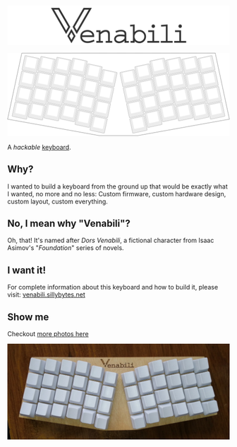 ![The Venabili keyboard](./artwork/logo_margin.png)

![](./artwork/design.png)

A *hackable* [keyboard](http://venabili.sillybytes.net).

## Why?

I wanted to build a keyboard from the ground up that would be exactly what I
wanted, no more and no less: Custom firmware, custom hardware design, custom
layout, custom everything.

## No, I mean why "Venabili"?

Oh, that! It's named after *Dors Venabili*, a fictional character from Isaac
Asimov's "*Foundation*" series of novels.

## I want it!

For complete information about this keyboard and how to build it, please visit:
[venabili.sillybytes.net](http://venabili.sillybytes.net)

## Show me

Checkout [more photos here](http://venabili.sillybytes.net/pics.html)

![Pic](./pic.jpg)
